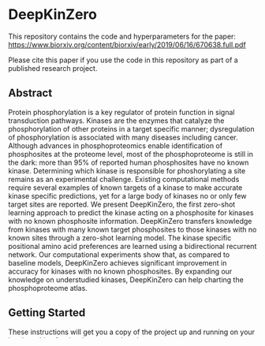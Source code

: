 # DeepKinZero
This repository contains the code and hyperparameters for the paper:
https://www.biorxiv.org/content/biorxiv/early/2019/06/16/670638.full.pdf

Please cite this paper if you use the code in this repository as part of a published research project.

## Abstract
Protein phosphorylation is a key regulator of protein function in signal transduction pathways. Kinases are the enzymes that catalyze the phosphorylation of other proteins in a target specific manner; dysregulation of phosphorylation is associated with many diseases including cancer.  Although advances in phosphoproteomics enable identification of phosphosites at the proteome level, most of the phosphoproteome is still in the dark:  more than 95% of reported human phosphosites have no known kinase. Determining which kinase is responsible for phoshorylating a site remains as an experimental challenge. Existing computational methods require several examples of known targets of a kinase to make accurate kinase specific predictions, yet for a large body of kinases no or only few target sites are reported. We present DeepKinZero, the first zero-shot learning approach to predict the kinase acting on a phosphosite for kinases with no known phosphosite information. DeepKinZero transfers knowledge from kinases with many known target phosphosites to those kinases with no known sites through a zero-shot learning model. The kinase specific positional amino acid preferences are learned using a  bidirectional recurrent network. Our computational experiments show that, as compared to baseline models, DeepKinZero achieves significant improvement in accuracy for kinases with no known phosphosites. By expanding  our knowledge on understudied kinases, DeepKinZero can help charting the phosphoproteome atlas.

## Getting Started

These instructions will get you a copy of the project up and running on your local machine for development and testing purposes.

### Prerequisites
```
Python 3.6+
Tensorflow 1.9+
scikit-learn
numpy
```

### Installing

Just download the github repository
```
git clone https://github.com/tastanlab/DeepKinZero
```

### Run the trained model on your data
First run DownloadCheckpoint.py file to download the weights of the best model from Google Drive (you need tqdm, zipfile, requests libraries installed):
```
python3 DownloadCheckpoint.py
```
Then run the model on your test data and candidate set.
```
python3 RunWithBestMethod.py --TestData path_to_your_data --TestKinaseCandidates path_to_candidate_kinases
```

### Input data format

## Train your own model

## Run with different parameters

## Authors

* **Iman Deznabi** - University of Massachusetts Amherst
* **Busra Arabaci** - Bilkent University
* **Mehmet Koyuturk** - Case Western Reserve University
* **Oznur Tastan** - Sabanci University
